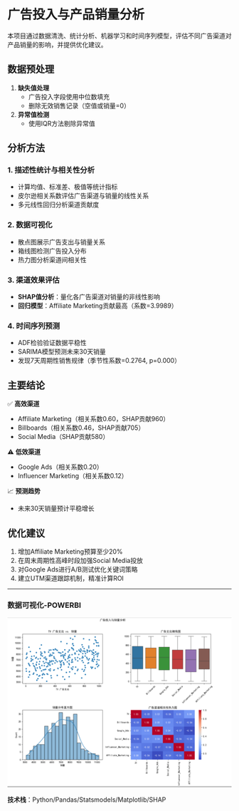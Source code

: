 # 广告投入与产品销量分析

本项目通过数据清洗、统计分析、机器学习和时间序列模型，评估不同广告渠道对产品销量的影响，并提供优化建议。

## 数据预处理
1. **缺失值处理**  
   - 广告投入字段使用中位数填充  
   - 删除无效销售记录（空值或销量=0）
2. **异常值检测**  
   - 使用IQR方法剔除异常值

## 分析方法
### 1. 描述性统计与相关性分析
- 计算均值、标准差、极值等统计指标  
- 皮尔逊相关系数评估广告渠道与销量的线性关系  
- 多元线性回归分析渠道贡献度

### 2. 数据可视化
- 散点图展示广告支出与销量关系  
- 箱线图检测广告投入分布  
- 热力图分析渠道间相关性

### 3. 渠道效果评估
- **SHAP值分析**：量化各广告渠道对销量的非线性影响  
- **回归模型**：Affiliate Marketing贡献最高（系数=3.9989）

### 4. 时间序列预测
- ADF检验验证数据平稳性  
- SARIMA模型预测未来30天销量  
- 发现7天周期性销售规律（季节性系数=0.2764, p=0.000）

## 主要结论
✅ **高效渠道**  
- Affiliate Marketing（相关系数0.60，SHAP贡献960）  
- Billboards（相关系数0.46，SHAP贡献705）  
- Social Media（SHAP贡献580）

⚠️ **低效渠道**  
- Google Ads（相关系数0.20）  
- Influencer Marketing（相关系数0.12）

📈 **预测趋势**  
- 未来30天销量预计平稳增长

## 优化建议
1. 增加Affiliate Marketing预算至少20%  
2. 在周末周期性高峰时段加强Social Media投放  
3. 对Google Ads进行A/B测试优化关键词策略  
4. 建立UTM渠道跟踪机制，精准计算ROI

---

### 数据可视化-POWERBI
![数据可视化](https://github.com/ilovescho-O-olsomuch/product-advertising/blob/main/%E6%95%B0%E6%8D%AE%E5%8F%AF%E8%A7%86%E5%8C%96.png)

**技术栈**：Python/Pandas/Statsmodels/Matplotlib/SHAP  






